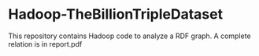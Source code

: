 # Hadoop-TheBillionTripleDataset
This repository contains Hadoop code to analyze a RDF graph. A complete relation is in report.pdf
